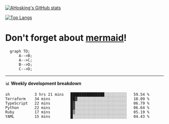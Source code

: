 [![AHosking's GitHub stats](https://github-readme-stats.vercel.app/api?username=ahosking&count_private=true&show_icons=true&theme=onedark&hide_rank=true&include_all_commits=true)](https://github.com/ahosking)

[![Top Langs](https://github-readme-stats.vercel.app/api/top-langs/?username=ahosking&layout=compact&theme=onedark)](https://github.com/ahosking)


# Don't forget about [mermaid](https://github.blog/2022-02-14-include-diagrams-markdown-files-mermaid/)!

```mermaid
  graph TD;
      A-->B;
      A-->C;
      B-->D;
      C-->D;
```
-------

📊 **Weekly development breakdown**

<!--START_SECTION:waka-->

```text
sh           3 hrs 21 mins   ███████████████░░░░░░░░░░   59.54 %
Terraform    34 mins         ██▓░░░░░░░░░░░░░░░░░░░░░░   10.09 %
TypeScript   22 mins         █▓░░░░░░░░░░░░░░░░░░░░░░░   06.79 %
Python       22 mins         █▓░░░░░░░░░░░░░░░░░░░░░░░   06.64 %
Ruby         17 mins         █▒░░░░░░░░░░░░░░░░░░░░░░░   05.19 %
YAML         15 mins         █░░░░░░░░░░░░░░░░░░░░░░░░   04.43 %
```

<!--END_SECTION:waka-->
